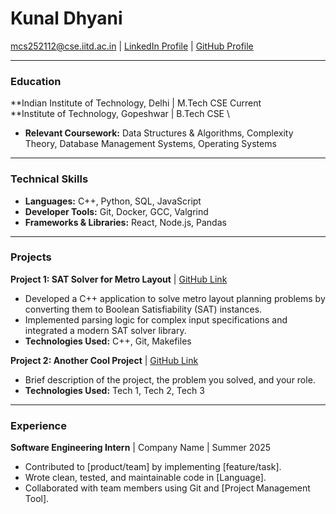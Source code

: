 # Kunal Dhyani
<mcs252112@cse.iitd.ac.in> | [LinkedIn Profile](https://www.linkedin.com/in/kunal-dhyani-183386226/) | [GitHub Profile](https://github.com/KunalDhyani22)

---

### Education
**Indian Institute of Technology, Delhi | M.Tech CSE           Current     \
**Institute of Technology, Gopeshwar | B.Tech CSE  \

- **Relevant Coursework:** Data Structures & Algorithms, Complexity Theory, Database Management Systems, Operating Systems

---

### Technical Skills
- **Languages:** C++, Python, SQL, JavaScript
- **Developer Tools:** Git, Docker, GCC, Valgrind
- **Frameworks & Libraries:** React, Node.js, Pandas

---

### Projects

**Project 1: SAT Solver for Metro Layout** | [GitHub Link](https://github.com/yourusername/project-link)
- Developed a C++ application to solve metro layout planning problems by converting them to Boolean Satisfiability (SAT) instances.
- Implemented parsing logic for complex input specifications and integrated a modern SAT solver library.
- **Technologies Used:** C++, Git, Makefiles

**Project 2: Another Cool Project** | [GitHub Link](https://github.com/yourusername/project-link)
- Brief description of the project, the problem you solved, and your role.
- **Technologies Used:** Tech 1, Tech 2, Tech 3

---

### Experience
**Software Engineering Intern** | Company Name | Summer 2025
- Contributed to [product/team] by implementing [feature/task].
- Wrote clean, tested, and maintainable code in [Language].
- Collaborated with team members using Git and [Project Management Tool].
